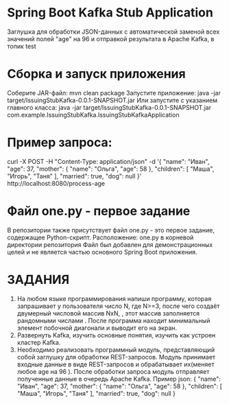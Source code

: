 # Spring Boot Kafka Stub Application

Заглушка для обработки JSON-данных с автоматической заменой всех значений полей "age" на 96 и отправкой результата в Apache Kafka, в топик test

# Сборка и запуск приложения
Соберите JAR-файл:
  mvn clean package
Запустите приложение:
  java -jar target/IssuingStubKafka-0.0.1-SNAPSHOT.jar
Или запустите с указанием главного класса:
  java -jar target/IssuingStubKafka-0.0.1-SNAPSHOT.jar com.example.IssuingStubKafka.IssuingStubKafkaApplication

# Пример запроса:

curl -X POST -H "Content-Type: application/json" -d '{
  "name": "Иван",
  "age": 37,
  "mother": {
    "name": "Ольга", 
    "age": 58
  },
  "children": [
    "Маша",
    "Игорь",
    "Таня"
  ],
  "married": true,
  "dog": null
}' http://localhost:8080/process-age

# Файл one.py - первое задание 
В репозитории также присутствует файл one.py - это первое задание, содержащее Python-скрипт.
Расположение: one.py в корневой директории репозитория
Файл был добавлен для демонстрационных целей и не является частью основного Spring Boot приложения.

# ЗАДАНИЯ
1.	На любом языке программирования напиши программу, которая запрашивает у пользователя число N, где N>=3, после чего создаёт двумерный числовой массив NxN, , этот массив заполняется рандомными числами . После программа находит минимальный элемент побочной диагонали и выводит его на экран. 
2.	Развернуть Kafka, изучить основные понятия, изучить как устроен кластер Kafka.
3.	Необходимо реализовать программный модуль, представляющий собой заглушку для обработки REST-запросов. Модуль принимает входные данные в виде REST-запросов и обрабатывает их(меняет любое age на 96 ). После обработки запроса модуль отправляет полученные данные в очередь Apache Kafka. 
Пример json:
{
  "name": "Иван",
  "age": 37,
  "mother": {
    "name": "Ольга",
    "age": 58
  },
  "children": [
    "Маша",
    "Игорь",
    "Таня"
  ],
  "married": true,
  "dog": null
}

